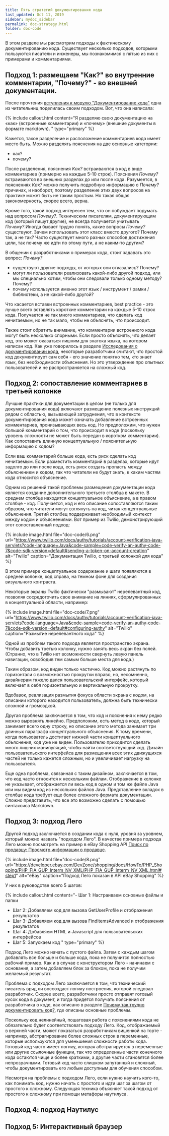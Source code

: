 ```yaml
---
title: Пять стратегий документирования кода
last_updated: Oct 11, 2019
sidebar: mydoc_sidebar
permalink: doc-strategy.html
folder: doc-code
---
```


В этом разделе мы рассмотрим подходы к фактическому документированию кода. Существует несколько подходов, которыми пользуются писатели и инженеры, мы познакомимся с пятью из них с примерами и комментариями.

## Подход 1: размещаем "Как?" во внутренние комментарии, "Почему?" - во внешней документации.

После прочтения [вступления к модулю "Документирование кода"](https://idratherbewriting.com/learnapidoc/docapiscode.html) одна из читательниц поделилась своим подходом. Вот, что она написала:

{% include callout.html content="Я разделяю свою документацию на «как» (встроенные комментарии) и «почему» (внешние документы в формате markdown). " type="primary" %}

Кажется, такое разделение и расположение комментариев кода имеет место быть. Можно разделять пояснения на две основные категории:

- как?
- почему?

После разделения, пояснения *Как?* встраиваются в код в виде комментариев (примерно на каждые 5-10 строк). Пояснения *Почему?* встраиваются во внешних разделах до или после кода. Разумеется, в пояснениях *Как?* можно получить подробную информацию о *Почему?* причинах, и наоборот, поэтому разделение этих двух вопросов на практике может быть не таким простым. Но такая общая закономерность, скорее всего, верна.

Кроме того, такой подход интересен тем, что он побуждает подумать над вопросом *Почему?*. Техническим писателям, документирующим код (который пишут другие), не всегда получается учитывать *Почему?*.Иногда бывает трудно понять, какие вопросы *Почему?* существуют. Зачем использовать этот класс вместо другого? Почему так, а не так? Часто существует много разных способов достижения цели, так почему же идти по этому пути, а не каким-то другим?

В общении с разработчиками о примерах кода, стоит задавать это вопрос: *Почему?*

- существуют другие подходы, от которых они отказались? Почему?
- могут ли пользователи реализовать какой-либо другой подход, или мы специально хотим, чтобы они следовали только одному методу? Почему?
- почему используется именно этот язык / инструмент / рамки / библиотеки, а не какой-либо другой?

Что касается вставки встроенных комментариев, best practice - это лучше всего вставлять короткие комментарии на каждые 5-10 строк кода. Получается не так много комментариев, что сделать код нечитаемым, но не так мало, чтобы не объяснять, что происходит.

Также стоит обратить внимание, что комментарии встроенного кода могут быть несколько спорными. Если просто объяснять, что делает код, это может оказаться лишним для знатока языка, на котором написан код. Как уже говорилось в разделе [Исследования о документировании кода](doc-research.html), некоторые разработчики считают, что простой код документирует сам себя - его значение понятно тем, кто знает язык, без необходимости объяснения. Но это утверждение про опытных пользователей и не распространяется на сложный код.

## Подход 2: сопоставление комментариев в третьей колонке

Лучшие практики для документации в целом (не только для документирования кода) включают размещение полезных инструкций рядом с областью, вызывающей затруднения, что в контексте документирования кода может означать добавление встроенных комментариев, пронизывающих весь код. Но предположим, что нужен большой комментарий о том, что происходит в коде (поскольку уровень сложности не может быть передан в коротком комментарии). Как сопоставить длинную концептуальную / пояснительную информацию с кодом?

Если ваш комментарий больше кода, есть риск сделать код нечитаемым. Если разместить комментарий в разделах, которые идут задолго до или после кода, есть риск создать пропасть между объяснением и кодом, так что читатели не будут знать, к каким частям кода относится объяснение.

Одним из решений такой проблемы размещения документации кода является создание дополнительного третьего столбца в макете. В среднем столбце находится концептуальное объяснение, а в правом столбце - код. Получается, код и его описание сопоставляются таким образом, что читатели могут взглянуть на код, читая концептуальные объяснения. Третий столбец поддерживает необходимый контекст между кодом и объяснениями. Вот пример из Twilio, демонстрирующий этот сопоставленный подход:

{% include image.html file="doc-code/6.png" url="https://www.twilio.com/docs/authy/tutorials/account-verification-java-servlets?code-language=Java&code-sample=code-verify-an-authy-code-7&code-sdk-version=default#sending-a-token-on-account-creation" alt="Twilio" caption="Документация Twilio, с третьей колонкой для кода" %}

В этом примере концептуальное содержание и шаги появляются в средней колонке, код справа, на темном фоне для создания визуального контраста.

Некоторые экраны Twilio фактически "размывают" нерелевантный код, позволяя сосредоточить свое внимание на линиях, сформулированных в концептуальной области, например:

{% include image.html file="doc-code/7.png" url="https://www.twilio.com/docs/authy/tutorials/account-verification-java-servlets?code-language=Java&code-sample=code-verify-an-authy-code-7&code-sdk-version=default#configuring-authy" alt="Twilio" caption="Размытие нерелевантного кода" %}

Одной из проблем такого подхода является пространство экрана. Чтобы добавить третью колонку, нужно занять весь экран без полей. (Странно, что в Twilio нет возможности свернуть левую панель навигации, освободив тем самым больше места для кода.)

Таким образом, код виден только частично. Код можно растянуть по горизонтали с возможностью прокрутки вправо, но, несомненно, дизайнерам тяжело дался пользовательский интерфейс, который включает в себя горизонтальную и вертикальную прокрутку.

Вдобавок, реализация размытия фокуса области экрана с кодом, на описании которого находится пользователь, должна быть технически сложной и громоздкой.

Другая проблема заключается в том, что код и пояснения к нему редко можно выровнять линейно. Предположим, есть метод в коде, который занимает всего одну строку, но описание этого метода занимает три длинных параграфа концептуального объяснения. К тому времени, когда пользователь достигает нижней части концептуального объяснения, код уже не виден. Пользователю приходится сделать много лишних манипуляций, чтобы найти соответствующий код. Дизайн пользовательского интерфейса для размещения всех этих движущихся частей не только кажется сложным, но и увеличивает нагрузку на пользователя.

Еще одна проблема, связанная с таким дизайном, заключается в том, что код часто относится к нескольким файлам. Отображение в колонке не указывает, отображается ли весь код в одном и том же файле Java или мы видим код из нескольких файлов Java. Представление вкладок в столбце кода требует еще более сложного формата документации. Сложно представить, что все это возможно сделать с помощью синтаксиса Markdown.

## Подход 3: подход Лего

Другой подход заключается в создании кода с нуля, уровня за уровнем, который можно назвать "подходом Лего". В качестве примера подхода Лего можно посмотреть на пример в eBay Shopping API [Поиск по продавцу: Просмотр информации о продавце](https://developer.ebay.com/DevZone/shopping/docs/HowTo/PHP_Shopping/PHP_FIA_GUP_Interm_NV_XML/PHP_FIA_GUP_Interm_NV_XML.html#step1).

{% include image.html file="doc-code/8.png" url="https://developer.ebay.com/DevZone/shopping/docs/HowTo/PHP_Shopping/PHP_FIA_GUP_Interm_NV_XML/PHP_FIA_GUP_Interm_NV_XML.html#step1" alt="eBay" caption="Подход Лего показан в API eBay Shopping" %}

У них в руководстве всего 5 шагов:

{% include callout.html content="- Шаг 1: Настраиваем основные файлы и папки<br/>
- Шаг 2: Добавляем код для вызова GetUserProfile и отображения результатов<br/>
- Шаг 3: Добавляем код для вызова FindItemsAdvanced и отображения результатов<br/>
- Шаг 4: Добавляем HTML и Javascript для пользовательских интерфейсов<br/>
- Шаг 5: Запускаем код " type="primary" %}

Подход Лего можно начать с пустого файла. Затем с каждым шагом добавлять все больше и больше кода, пока не получится полностью рабочий пример. Как и в случае с конструктором Лего - начинаем с основания, а затем добавляем блок за блоком, пока не получим желаемый результат.

Проблема с подходом Лего заключается в том, что технический писатель вряд ли воссоздаст логику построения, которой следовал разработчик. Скорее всего, разработчики просто отправят готовый кусок кода в документ, и тогда придется получать пояснения от разработчика о коде, как описано в разделе [Почему так трудно документировать код?](doc-code.html), где описаны основные проблемы.

Поскольку код нелинейный, пошаговая работа с пояснениями кода не обязательно будет соответствовать подходу Лего. Код, отображаемый в верхней части, может показаться разработчикам вишенкой на торте - например, абстрагирование более сложных строк в переменные, которые используются для уменьшения сложности работы кода. Готовый код часто имеет логику, которая абстрагируется в переменные или другие ссылочные функции, так что определенные части конечного кода остаются чище и более краткими, а другие части становятся более непрозрачными. Готовый код часто слишком запутанный и сложный, чтобы документировать его любым доступным для обучения способом.

Несмотря на проблемы с подходом Лего, если нужно научить кого-то, как понимать код, нужно начать с простого и идти шаг за шагом от простого к сложному. Следующая техника объясняет такой подход от простого к сложному при помощи метафоры наутилуса.


## Подход 4: подход Наутилус

## Подход 5: Интерактивный браузер
